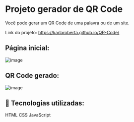 # Projeto gerador de QR Code 
Você pode gerar um QR Code de uma palavra ou de um site.

Link do projeto: https://karlaroberta.github.io/QR-Code/

## Página inicial:
![image](https://github.com/KarlaRoberta/QR-Code/assets/96659292/6949de8d-49fe-4f94-9861-58185167dfe5)

## QR Code gerado:
![image](https://github.com/KarlaRoberta/QR-Code/assets/96659292/e1596288-60c7-4234-a80c-8cecd5fb3a1c)

## 🔧 Tecnologias utilizadas: 
HTML
CSS
JavaScript

